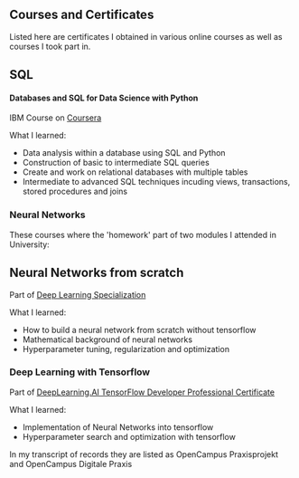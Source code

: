 ## Courses and Certificates

Listed here are certificates I obtained in various online courses as well as courses I took part in.



## SQL
#### Databases and SQL for Data Science with Python

IBM Course on [Coursera](https://www.coursera.org/learn/sql-data-science?specialization=ibm-data-science&utm_medium=sem&utm_source=gg&utm_campaign=B2C_EMEA_campaign-sitelink-10-all&campaignid=21031895959&adgroupid=164650320448&device=c&keyword=coursera%20ibm%20data%20science%20professional&matchtype=e&network=g&devicemodel=&adposition=&creativeid=691069049169&hide_mobile_promo&gad_source=1&gclid=EAIaIQobChMIqL_TjveKhwMVJqCDBx1vsw1pEAAYASABEgKg2vD_BwE)

What I learned: 
*  Data analysis within a database using SQL and Python
* Construction of basic to intermediate SQL queries 
* Create and work on relational databases with multiple tables
* Intermediate to advanced SQL techniques incuding views, transactions, stored procedures and joins 

### Neural Networks


These courses where the 'homework' part of two modules I attended in University: 

## Neural Networks from scratch
Part of [Deep Learning Specialization](https://www.coursera.org/specializations/deep-learnin)

What I learned:
- How to build a neural network from scratch without tensorflow
- Mathematical background of neural networks
- Hyperparameter tuning, regularization and optimization

### Deep Learning with Tensorflow
Part of [DeepLearning.AI TensorFlow Developer Professional Certificate](https://www.coursera.org/professional-certificates/tensorflow-in-practice)

What I learned:
- Implementation of Neural Networks into tensorflow
- Hyperparameter search and optimization with tensorflow

In my transcript of records they are listed as OpenCampus Praxisprojekt and OpenCampus Digitale Praxis